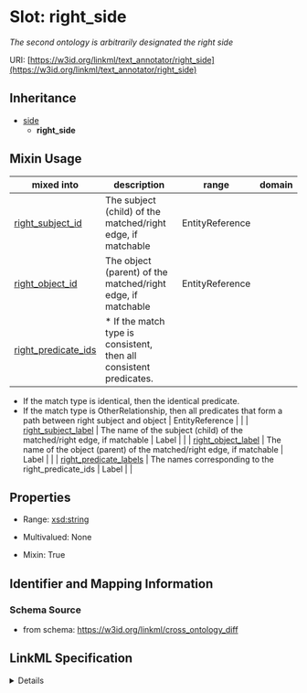# Slot: right_side
_The second ontology is arbitrarily designated the right side_


URI: [https://w3id.org/linkml/text_annotator/right_side](https://w3id.org/linkml/text_annotator/right_side)




## Inheritance

* [side](side.md)
    * **right_side**




## Mixin Usage

| mixed into | description | range | domain |
| --- | --- | --- | --- |
| [right_subject_id](right_subject_id.md) | The subject (child) of the matched/right edge, if matchable | EntityReference |  |
| [right_object_id](right_object_id.md) | The object (parent) of the matched/right edge, if matchable | EntityReference |  |
| [right_predicate_ids](right_predicate_ids.md) | * If the match type is consistent, then all consistent predicates.
* If the match type is identical, then the identical predicate.
* If the match type is OtherRelationship, then all predicates that form a path between right subject and object | EntityReference |  |
| [right_subject_label](right_subject_label.md) | The name of the subject (child) of the matched/right edge, if matchable | Label |  |
| [right_object_label](right_object_label.md) | The name of the object (parent) of the matched/right edge, if matchable | Label |  |
| [right_predicate_labels](right_predicate_labels.md) | The names corresponding to the right_predicate_ids | Label |  |



## Properties

* Range: [xsd:string](http://www.w3.org/2001/XMLSchema#string)
* Multivalued: None




* Mixin: True




## Identifier and Mapping Information







### Schema Source


* from schema: https://w3id.org/linkml/cross_ontology_diff




## LinkML Specification

<details>
```yaml
name: right_side
description: The second ontology is arbitrarily designated the right side
from_schema: https://w3id.org/linkml/cross_ontology_diff
rank: 1000
is_a: side
mixin: true
alias: right_side
range: string

```
</details>